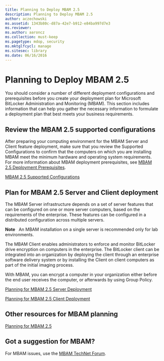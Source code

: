 ```yaml
---
title: Planning to Deploy MBAM 2.5
description: Planning to Deploy MBAM 2.5
author: aczechowski
ms.assetid: 1343b80c-d87a-42e7-b912-e84ba997d7e3
ms.reviewer:
ms.author: aaroncz
ms.collection: must-keep
ms.pagetype: mdop, security
ms.mktglfcycl: manage
ms.sitesec: library
ms.date: 06/16/2016
---
```



# Planning to Deploy MBAM 2.5


You should consider a number of different deployment configurations and prerequisites before you create your deployment plan for Microsoft BitLocker Administration and Monitoring (MBAM). This section includes information that can help you gather the necessary information to formulate a deployment plan that best meets your business requirements.

## Review the MBAM 2.5 supported configurations


After preparing your computing environment for the MBAM Server and Client feature deployment, make sure that you review the Supported Configurations to confirm that the computers on which you are installing MBAM meet the minimum hardware and operating system requirements. For more information about MBAM deployment prerequisites, see [MBAM 2.5 Deployment Prerequisites](mbam-25-deployment-prerequisites.md).

[MBAM 2.5 Supported Configurations](mbam-25-supported-configurations.md)

## Plan for MBAM 2.5 Server and Client deployment


The MBAM Server infrastructure depends on a set of server features that can be configured on one or more server computers, based on the requirements of the enterprise. These features can be configured in a distributed configuration across multiple servers.

**Note**  
An MBAM installation on a single server is recommended only for lab environments.



The MBAM Client enables administrators to enforce and monitor BitLocker drive encryption on computers in the enterprise. The BitLocker client can be integrated into an organization by deploying the client through an enterprise software delivery system or by installing the Client on client computers as part of the initial imaging process.

With MBAM, you can encrypt a computer in your organization either before the end user receives the computer, or afterwards by using Group Policy.

[Planning for MBAM 2.5 Server Deployment](planning-for-mbam-25-server-deployment.md)

[Planning for MBAM 2.5 Client Deployment](planning-for-mbam-25-client-deployment.md)

## <a href="" id="other-resources-for-mbam-planning-"></a>Other resources for MBAM planning


[Planning for MBAM 2.5](planning-for-mbam-25.md)

## Got a suggestion for MBAM?

For MBAM issues, use the [MBAM TechNet Forum](https://social.technet.microsoft.com/Forums/home?forum=mdopmbam).









